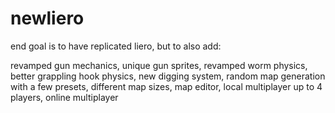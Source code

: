 # newliero

end goal is to have replicated liero, but to also add:

revamped gun mechanics, unique gun sprites, revamped worm physics, better grappling hook physics, new digging system, random map generation with a few presets, different map sizes, map editor, local multiplayer up to 4 players, online multiplayer
